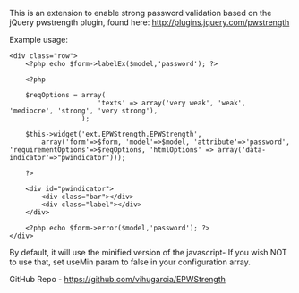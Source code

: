 This is an extension to enable strong password validation based on the jQuery
pwstrength plugin, found here: http://plugins.jquery.com/pwstrength
 
 Example usage:

 	<div class="row">
        <?php echo $form->labelEx($model,'password'); ?>

        <?php

        $reqOptions = array(
                          'texts' => array('very weak', 'weak', 'mediocre', 'strong', 'very strong'),
                      );

        $this->widget('ext.EPWStrength.EPWStrength',
            array('form'=>$form, 'model'=>$model, 'attribute'=>'password', 'requirementOptions'=>$reqOptions, 'htmlOptions' => array('data-indicator'=>"pwindicator")));

        ?>

        <div id="pwindicator">
            <div class="bar"></div>
            <div class="label"></div>
        </div>

        <?php echo $form->error($model,'password'); ?>
    </div>
	
By default, it will use the minified version of the javascript- If you wish NOT to use
that, set useMin param to false in your configuration array.

GitHub Repo - https://github.com/vihugarcia/EPWStrength